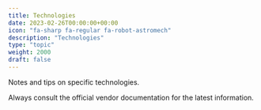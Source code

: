 ```yaml
---
title: Technologies
date: 2023-02-26T00:00:00+00:00
icon: "fa-sharp fa-regular fa-robot-astromech"
description: "Technologies"
type: "topic"
weight: 2000
draft: false
---
```


Notes and tips on specific technologies.

Always consult the official vendor documentation for the latest information.
